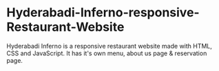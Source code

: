 # Hyderabadi-Inferno-responsive-Restaurant-Website
Hyderabadi Inferno is a responsive restaurant website made with HTML, CSS and JavaScript. It has it's own menu, about us page &amp; reservation page.
